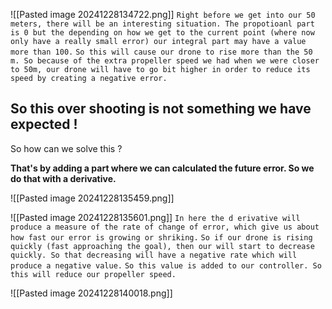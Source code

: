 ![[Pasted image 20241228134722.png]]
`Right before we get into our 50 meters, there will be an interesting situation. The propotioanl part is 0 but the depending on how we get to the current point (where now only have a really small error) our integral part may have a value more than 100.`
`So this will cause our drone to rise more than the 50 m. So because of the extra propeller speed we had when we were closer to 50m, our drone will have to go bit higher in order to reduce its speed by creating a negative error.`
## So this over shooting is not something we have expected !

So how can we solve this ? 

**That's by adding a part where we can calculated the future error. So we do that with a derivative.**

![[Pasted image 20241228135459.png]]

![[Pasted image 20241228135601.png]]
`In here the d erivative will produce a measure of the rate of change of error, which give us about how fast our error is growing or shriking.`
`So if our drone is rising quickly (fast approaching the goal), then our will start to decrease quickly. So that decreasing will have a negative rate which will produce a negative value.`
`So this value is added to our controller. So this will reduce our propeller speed.`

![[Pasted image 20241228140018.png]]